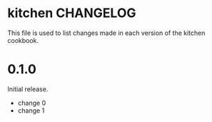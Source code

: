 # kitchen CHANGELOG

This file is used to list changes made in each version of the kitchen cookbook.

# 0.1.0

Initial release.

- change 0
- change 1

